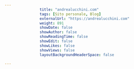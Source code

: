 ```yaml
---
                title: "andrealucchini.com"
                tags: [Sito personale, Blog]
                externalUrl: "https://andrealucchini.com"
                weight: 891
                showDate: false
                showAuthor: false
                showReadingTime: false
                showEdit: false
                showLikes: false
                showViews: false
                layoutBackgroundHeaderSpace: false
                
---
```


